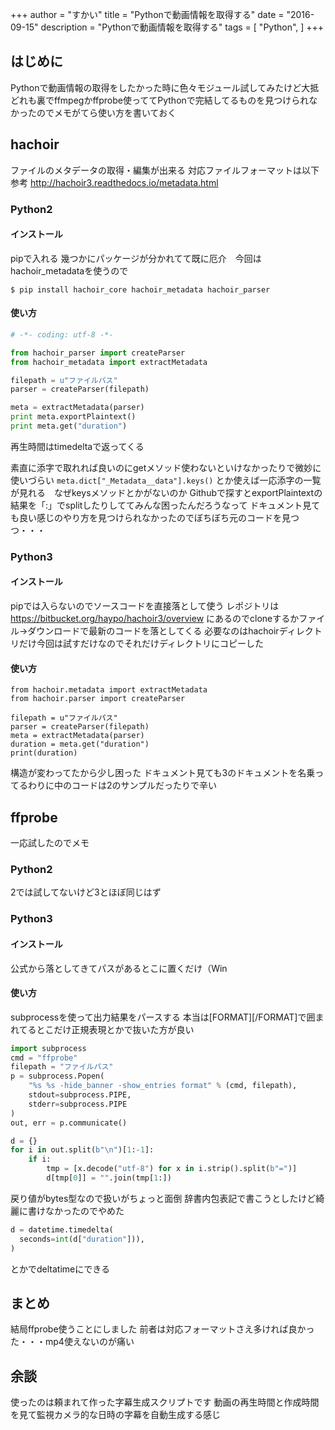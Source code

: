 +++
author = "すかい"
title = "Pythonで動画情報を取得する"
date = "2016-09-15"
description = "Pythonで動画情報を取得する"
tags = [
    "Python",
]
+++

## はじめに

Pythonで動画情報の取得をしたかった時に色々モジュール試してみたけど大抵どれも裏でffmpegかffprobe使っててPythonで完結してるものを見つけられなかったのでメモがてら使い方を書いておく

## hachoir

ファイルのメタデータの取得・編集が出来る
対応ファイルフォーマットは以下参考
http://hachoir3.readthedocs.io/metadata.html

### Python2

#### インストール

pipで入れる
幾つかにパッケージが分かれてて既に厄介　今回はhachoir_metadataを使うので

```
$ pip install hachoir_core hachoir_metadata hachoir_parser
```

#### 使い方

```py
# -*- coding: utf-8 -*-

from hachoir_parser import createParser
from hachoir_metadata import extractMetadata

filepath = u"ファイルパス"
parser = createParser(filepath)

meta = extractMetadata(parser)
print meta.exportPlaintext()
print meta.get("duration")
```

再生時間はtimedeltaで返ってくる

素直に添字で取れれば良いのにgetメソッド使わないといけなかったりで微妙に使いづらい
`meta.dict["_Metadata__data"].keys()`
とか使えば一応添字の一覧が見れる　なぜkeysメソッドとかがないのか
Githubで探すとexportPlaintextの結果を「:」でsplitしたりしててみんな困ったんだろうなって
ドキュメント見ても良い感じのやり方を見つけられなかったのでぼちぼち元のコードを見つつ・・・

### Python3

#### インストール

pipでは入らないのでソースコードを直接落として使う
レポジトリは
https://bitbucket.org/haypo/hachoir3/overview
にあるのでcloneするかファイル→ダウンロードで最新のコードを落としてくる
必要なのはhachoirディレクトリだけ今回は試すだけなのでそれだけディレクトリにコピーした

#### 使い方

```
from hachoir.metadata import extractMetadata
from hachoir.parser import createParser

filepath = u"ファイルパス"
parser = createParser(filepath)
meta = extractMetadata(parser)
duration = meta.get("duration")
print(duration)
```

構造が変わってたから少し困った
ドキュメント見ても3のドキュメントを名乗ってるわりに中のコードは2のサンプルだったりで辛い

## ffprobe

一応試したのでメモ

### Python2

2では試してないけど3とほぼ同じはず

### Python3

#### インストール

公式から落としてきてパスがあるとこに置くだけ（Win

#### 使い方

subprocessを使って出力結果をパースする
本当は[FORMAT][/FORMAT]で囲まれてるとこだけ正規表現とかで抜いた方が良い

```py
import subprocess
cmd = "ffprobe"
filepath = "ファイルパス"
p = subprocess.Popen(
    "%s %s -hide_banner -show_entries format" % (cmd, filepath),
    stdout=subprocess.PIPE,
    stderr=subprocess.PIPE
)
out, err = p.communicate()

d = {}
for i in out.split(b"\n")[1:-1]:
    if i:
        tmp = [x.decode("utf-8") for x in i.strip().split(b"=")]
        d[tmp[0]] = "".join(tmp[1:])
```

戻り値がbytes型なので扱いがちょっと面倒
辞書内包表記で書こうとしたけど綺麗に書けなかったのでやめた

```py
d = datetime.timedelta(
  seconds=int(d["duration"])),
)
```

とかでdeltatimeにできる

## まとめ

結局ffprobe使うことにしました
前者は対応フォーマットさえ多ければ良かった・・・mp4使えないのが痛い

## 余談
使ったのは頼まれて作った字幕生成スクリプトです
動画の再生時間と作成時間を見て監視カメラ的な日時の字幕を自動生成する感じ
